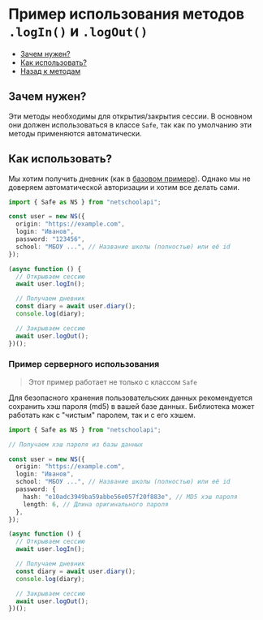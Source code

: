 # Пример использования методов `.logIn()` и `.logOut()`

- [Зачем нужен?](#зачем-нужен)
- [Как использовать?](#как-использовать)
- [Назад к методам](../guide.md#управление-сессией)

## Зачем нужен?

Эти методы необходимы для открытия/закрытия сессии. В основном они должен использоваться в классе `Safe`, так как по умолчанию эти методы применяются автоматически.

## Как использовать?

Мы хотим получить дневник (как в [базовом примере](../../README.md#использование)). Однако мы не доверяем автоматической авторизации и хотим все делать сами.

```typescript
import { Safe as NS } from "netschoolapi";

const user = new NS({
  origin: "https://example.com",
  login: "Иванов",
  password: "123456",
  school: "МБОУ ...", // Название школы (полностью) или её id
});

(async function () {
  // Открываем сессию
  await user.logIn();

  // Получаем дневник
  const diary = await user.diary();
  console.log(diary);

  // Закрываем сессию
  await user.logOut();
})();
```

### Пример серверного использования

> Этот пример работает не только с классом `Safe`

Для безопасного хранения пользовательских данных рекомендуется сохранить хэш пароля (md5) в вашей базе данных. Библиотека может работать как с "чистым" паролем, так и с его хэшем.

```typescript
import { Safe as NS } from "netschoolapi";

// Получаем хэш пароля из базы данных

const user = new NS({
  origin: "https://example.com",
  login: "Иванов",
  school: "МБОУ ...", // Название школы (полностью) или её id
  password: {
    hash: "e10adc3949ba59abbe56e057f20f883e", // MD5 хэш пароля
    length: 6, // Длина оригинального пароля
  },
});

(async function () {
  // Открываем сессию
  await user.logIn();

  // Получаем дневник
  const diary = await user.diary();
  console.log(diary);

  // Закрываем сессию
  await user.logOut();
})();
```

